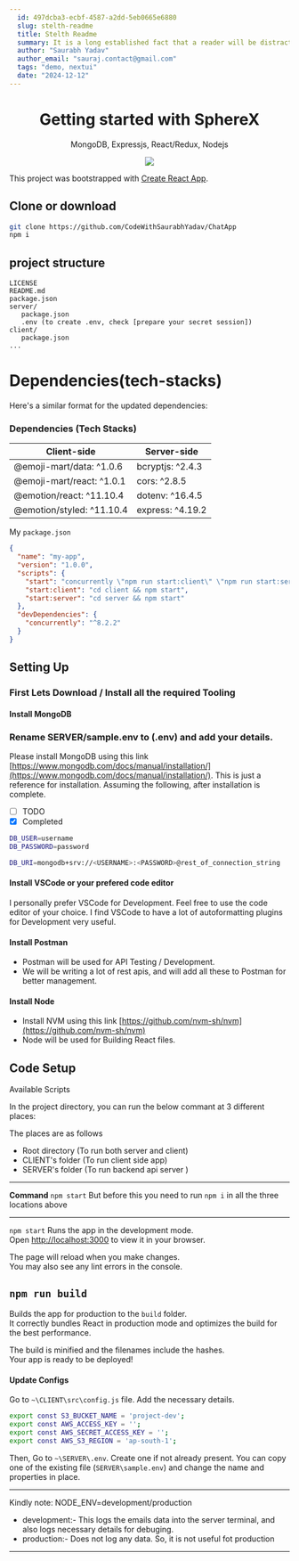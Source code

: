 ```yaml
---
  id: 497dcba3-ecbf-4587-a2dd-5eb0665e6880
  slug: stelth-readme
  title: Stelth Readme
  summary: It is a long established fact that a reader will be distracted by the readable content of a page when looking at its layout. The point of using Lorem Ipsum is that it has a more-or-less normal distribution of letters, as opposed to using 'Content here, content here', making it look like readable English.
  author: "Saurabh Yadav"
  author_email: "sauraj.contact@gmail.com"
  tags: "demo, nextui"
  date: "2024-12-12"
---
```


<h1 align="center">
Getting started with SphereX
</h1>
<p align="center">
MongoDB, Expressjs, React/Redux, Nodejs
</p>
<p align="center">
    <a href="https://www.gnu.org/licenses/gpl-3.0">
      <img src="https://img.shields.io/badge/License-GPLv3-blue.svg" />
   </a>
</p>

This project was bootstrapped with [Create React App](https://github.com/facebook/create-react-app).

## Clone or download
```bash
git clone https://github.com/CodeWithSaurabhYadav/ChatApp
npm i
```

## project structure
```plaintext
LICENSE
README.md
package.json
server/
   package.json
   .env (to create .env, check [prepare your secret session])
client/
   package.json
...
```

# Dependencies(tech-stacks)
Here's a similar format for the updated dependencies:

### Dependencies (Tech Stacks)

**Client-side** | **Server-side**
--- | ---
@emoji-mart/data: ^1.0.6 | bcryptjs: ^2.4.3
@emoji-mart/react: ^1.0.1 | cors: ^2.8.5
@emotion/react: ^11.10.4 | dotenv: ^16.4.5
@emotion/styled: ^11.10.4 | express: ^4.19.2

My ```package.json```
```json
{
  "name": "my-app",
  "version": "1.0.0",
  "scripts": {
    "start": "concurrently \"npm run start:client\" \"npm run start:server\"",
    "start:client": "cd client && npm start",
    "start:server": "cd server && npm start"
  },
  "devDependencies": {
    "concurrently": "^8.2.2"
  }
}
```

## Setting Up

### First Lets Download / Install all the required Tooling
#### Install MongoDB

### Rename SERVER/sample.env to (.env) and add your details.


Please install MongoDB using this link
[https://www.mongodb.com/docs/manual/installation/](https://www.mongodb.com/docs/manual/installation/).
This is just a reference for installation. 
Assuming the following, after installation is complete.

* [ ] TODO
* [x] Completed

```bash
DB_USER=username
DB_PASSWORD=password

DB_URI=mongodb+srv://<USERNAME>:<PASSWORD>@rest_of_connection_string
```
#### Install VSCode or your prefered code editor
I personally prefer VSCode for Development. Feel free to use the code editor of your choice. I find VSCode to have a lot of autoformatting plugins for Development very useful. 

#### Install Postman
+ Postman will be used for API Testing / Development.
+ We will be writing a lot of rest apis, and will add all these to Postman for better management.

#### Install Node
+ Install NVM using this link [https://github.com/nvm-sh/nvm](https://github.com/nvm-sh/nvm)
+ Node will be used for Building React files.
## Code Setup

Available Scripts

In the project directory, you can run the below commant at 3 different places:

The places are as follows

* Root directory (To run both server and client)
* CLIENT's folder (To run client side app)
* SERVER's folder (To run backend api server ) 


***
**Command** ```npm start```
But before this you need to run ```npm i``` in all the three locations above

***
```npm start``` Runs the app in the development mode.\
Open [http://localhost:3000](http://localhost:3000) to view it in your browser.

The page will reload when you make changes.\
You may also see any lint errors in the console.


## ```npm run build```

Builds the app for production to the ```build``` folder.\
It correctly bundles React in production mode and optimizes the build for the best performance.

The build is minified and the filenames include the hashes.\
Your app is ready to be deployed!

#### Update Configs

Go to ```~\CLIENT\src\config.js``` file. Add the necessary details. 
```bash
export const S3_BUCKET_NAME = 'project-dev';
export const AWS_ACCESS_KEY = '';
export const AWS_SECRET_ACCESS_KEY = '';
export const AWS_S3_REGION = 'ap-south-1';
```
Then,
Go to `~\SERVER\.env`. Create one if not already present. You can copy one of the existing file (`SERVER\sample.env`) and change the name and properties in place.

***
Kindly note: NODE_ENV=development/production

* development:- This logs the emails data into the server terminal, and also logs necessary details for debuging.
* production:- Does not log any data. So, it is not useful fot production
***